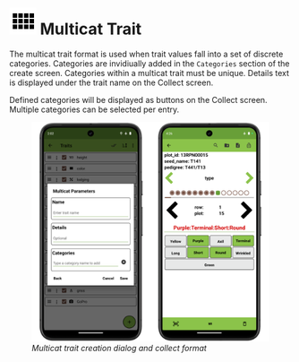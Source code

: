 <link rel="stylesheet" type="text/css" href="_styles/styles.css">

# <img class="icon-title" src="_static/icons/formats/view-comfy.png"> Multicat Trait

The multicat trait format is used when trait values fall into a set of discrete categories.
Categories are invidiually added in the `Categories` section of the create screen.
Categories within a multicat trait must be unique.
Details text is displayed under the trait name on the Collect screen.

Defined categories will be displayed as buttons on the Collect screen.
Multiple categories can be selected per entry.

<figure class="image">
  <img class="screenshot" src="_static/images/traits/formats/multicat_format_joined.png" width="700px"> 
  <figcaption class="screenshot-caption"><i>Multicat trait creation dialog and collect format</i></figcaption> 
</figure>